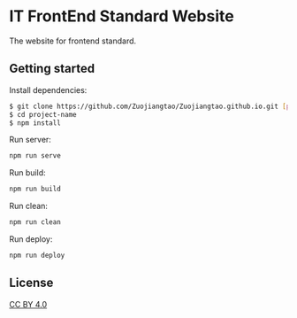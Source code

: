 # IT FrontEnd Standard Website
The website for frontend standard.

## Getting started

Install dependencies:

``` bash
$ git clone https://github.com/Zuojiangtao/Zuojiangtao.github.io.git [project-name]
$ cd project-name
$ npm install
```

Run server:

```markdown
npm run serve
```

Run build:

```markdown
npm run build
```

Run clean:

```markdown
npm run clean
```

Run deploy:
```markdown
npm run deploy
```

## License

[CC BY 4.0](http://creativecommons.org/licenses/by/4.0/)

[tommy351]: https://github.com/tommy351
[pinggod]: https://github.com/pinggod
